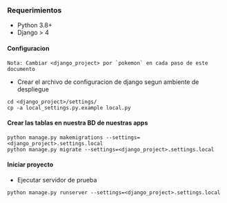 ### Requerimientos
* Python 3.8+
* Django > 4

#### Configuracion
```
Nota: Cambiar <django_project> por `pokemon` en cada paso de este documento
```

* Crear el archivo de configuracion de django segun ambiente de despliegue
```
cd <django_project>/settings/
cp -a local_settings.py.example local.py
```

#### Crear las tablas en nuestra BD de nuestras apps
```
python manage.py makemigrations --settings=<django_project>.settings.local
python manage.py migrate --settings=<django_project>.settings.local
```

#### Iniciar proyecto

* Ejecutar servidor de prueba
```
python manage.py runserver --settings=<django_project>.settings.local
```
